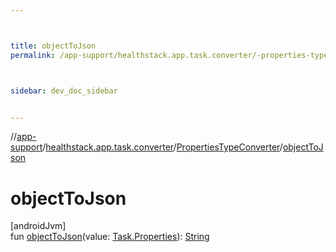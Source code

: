 ```yaml
---



title: objectToJson
permalink: /app-support/healthstack.app.task.converter/-properties-type-converter/object-to-json.html



sidebar: dev_doc_sidebar


---
```




//[app-support](/app-support.html)/[healthstack.app.task.converter](../index.html)/[PropertiesTypeConverter](index.html)/[objectToJson](object-to-json.html)



# objectToJson



[androidJvm]\
fun [objectToJson](object-to-json.html)(value: [Task.Properties](../../healthstack.app.task.entity/-task/-properties/index.html)): [String](https://kotlinlang.org/api/latest/jvm/stdlib/kotlin/-string/index.html)






